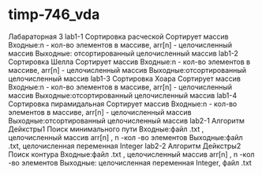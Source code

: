 # timp-746_vda
Лабараторная 3
lab1-1
Сортировка расческой
Сортирует массив
Входные:n - кол-во элементов в массиве, arr[n] - целочисленный массив
Выходные: отсортированный целочисленный массив
lab1-2
Сортировка Шелла
Сортирует массив
Входные:n - кол-во элементов в массиве, arr[n] - целочисленный массив
Выходные:отсортированный целочисленный массив
lab1-3
Сортировка Хоара
Сортирует массив
Входные:n - кол-во элементов в массиве, arr[n] - целочисленный массив
Выходные:отсортированный целочисленный массив
lab1-4
Сортировка пирамидальная
Сортирует массив
Входные:n - кол-во элементов в массиве, arr[n] - целочисленный массив
Выходные:отсортированный целочисленный массив
lab2-1
Алгоритм Дейкстры1
Поиск минимального пути
Входные:файл .txt , целочисленный массив  arr[n] , n -кол -во элементов
Выходные:файл .txt, целочисленная переменная Integer
lab2-2
Алгоритм Дейкстры2
Поиск контура
Входные:файл .txt , целочисленный массив  arr[n] , n -кол -во элементов
Выходные: целочисленная переменная Integer, файл .txt
